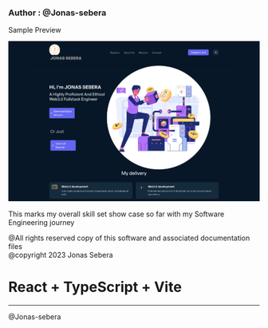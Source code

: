 ### Author : @Jonas-sebera

Sample Preview

![portfolio-sample-preview](localhost_3000.png)

This marks my overall skill set show case so far with my Software Engineering journey 

@All rights reserved copy of this software and associated documentation files<br/> @copyright 2023 Jonas Sebera

# React + TypeScript + Vite

<hr>

@Jonas-sebera